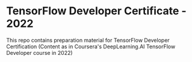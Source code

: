 # TensorFlow Developer Certificate - 2022

This repo contains preparation material for TensorFlow Developer Certification (Content as in Coursera's DeepLearning.AI TensorFlow Developer course in 2022)
